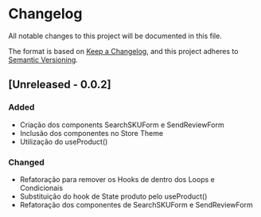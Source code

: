 # Changelog

All notable changes to this project will be documented in this file.

The format is based on [Keep a Changelog](https://keepachangelog.com/en/1.0.0/),
and this project adheres to [Semantic Versioning](https://semver.org/spec/v2.0.0.html).

## [Unreleased - 0.0.2]

### Added
- Criação dos components SearchSKUForm e SendReviewForm
- Inclusão dos componentes no Store Theme
- Utilização do useProduct()

### Changed
- Refatoração para remover os Hooks de dentro dos Loops e Condicionais
- Substituição do hook de State produto pelo useProduct()
- Refatoração dos componentes de SearchSKUForm e SendReviewForm